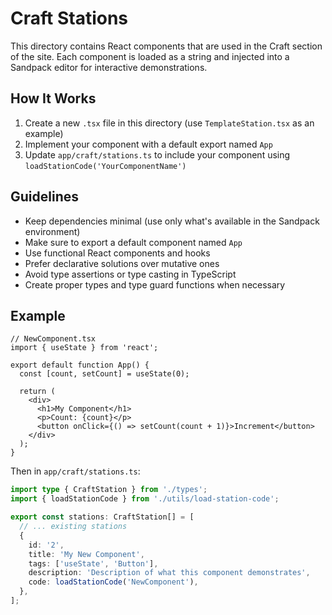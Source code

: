 # Craft Stations

This directory contains React components that are used in the Craft section of the site. Each component is loaded as a string and injected into a Sandpack editor for interactive demonstrations.

## How It Works

1. Create a new `.tsx` file in this directory (use `TemplateStation.tsx` as an example)
2. Implement your component with a default export named `App`
3. Update `app/craft/stations.ts` to include your component using `loadStationCode('YourComponentName')`

## Guidelines

- Keep dependencies minimal (use only what's available in the Sandpack environment)
- Make sure to export a default component named `App`
- Use functional React components and hooks
- Prefer declarative solutions over mutative ones
- Avoid type assertions or type casting in TypeScript
- Create proper types and type guard functions when necessary

## Example

```tsx
// NewComponent.tsx
import { useState } from 'react';

export default function App() {
  const [count, setCount] = useState(0);

  return (
    <div>
      <h1>My Component</h1>
      <p>Count: {count}</p>
      <button onClick={() => setCount(count + 1)}>Increment</button>
    </div>
  );
}
```

Then in `app/craft/stations.ts`:

```ts
import type { CraftStation } from './types';
import { loadStationCode } from './utils/load-station-code';

export const stations: CraftStation[] = [
  // ... existing stations
  {
    id: '2',
    title: 'My New Component',
    tags: ['useState', 'Button'],
    description: 'Description of what this component demonstrates',
    code: loadStationCode('NewComponent'),
  },
];
```
